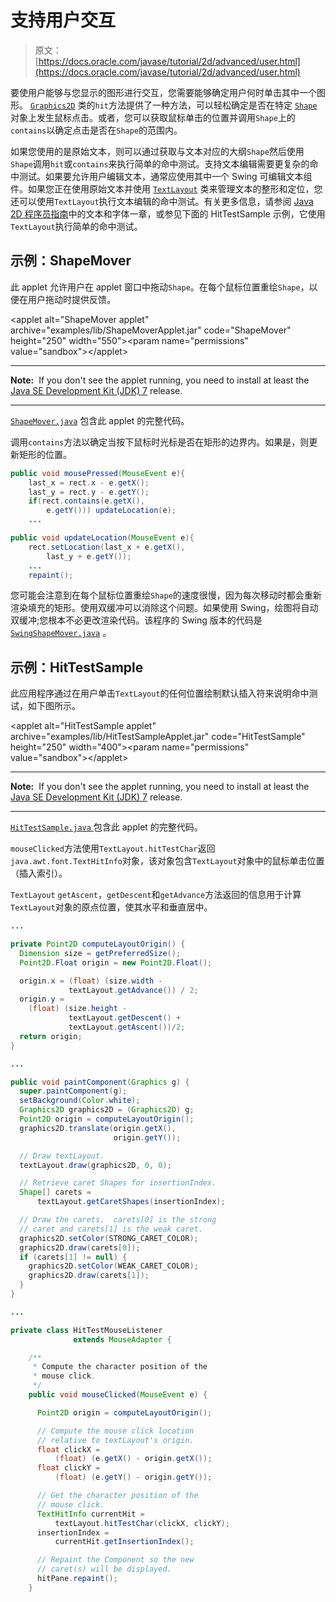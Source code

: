# 支持用户交互

> 原文： [https://docs.oracle.com/javase/tutorial/2d/advanced/user.html](https://docs.oracle.com/javase/tutorial/2d/advanced/user.html)

要使用户能够与您显示的图形进行交互，您需要能够确定用户何时单击其中一个图形。 [`Graphics2D`](https://docs.oracle.com/javase/8/docs/api/java/awt/Graphics2D.html) 类的`hit`方法提供了一种方法，可以轻松确定是否在特定 [`Shape`](https://docs.oracle.com/javase/8/docs/api/java/awt/Shape.html) 对象上发生鼠标点击。或者，您可以获取鼠标单击的位置并调用`Shape`上的`contains`以确定点击是否在`Shape`的范围内。

如果您使用的是原始文本，则可以通过获取与文本对应的大纲`Shape`然后使用`Shape`调用`hit`或`contains`来执行简单的命中测试。支持文本编辑需要更复杂的命中测试。如果要允许用户编辑文本，通常应使用其中一个 Swing 可编辑文本组件。如果您正在使用原始文本并使用 [`TextLayout`](https://docs.oracle.com/javase/8/docs/api/java/awt/font/TextLayout.html) 类来管理文本的整形和定位，您还可以使用`TextLayout`执行文本编辑的命中测试。有关更多信息，请参阅 [Java 2D 程序员指南](https://docs.oracle.com/javase/8/docs/technotes/guides/2d/spec/j2d-bookTOC.html)中的文本和字体一章，或参见下面的 HitTestSample 示例，它使用`TextLayout`执行简单的命中测试。

## 示例：ShapeMover

此 applet 允许用户在 applet 窗口中拖动`Shape`。在每个鼠标位置重绘`Shape`，以便在用户拖动时提供反馈。

&lt;applet alt="ShapeMover applet" archive="examples/lib/ShapeMoverApplet.jar" code="ShapeMover" height="250" width="550"&gt;&lt;param name="permissions" value="sandbox"&gt;&lt;/applet&gt;

* * *

**Note:**  If you don't see the applet running, you need to install at least the [Java SE Development Kit (JDK) 7](http://www.oracle.com/technetwork/java/javase/downloads/index.html) release.

* * *

[`ShapeMover.java`](examples/ShapeMover.java) 包含此 applet 的完整代码。

调用`contains`方法以确定当按下鼠标时光标是否在矩形的边界内。如果是，则更新矩形的位置。

```java
public void mousePressed(MouseEvent e){
    last_x = rect.x - e.getX();
    last_y = rect.y - e.getY();
    if(rect.contains(e.getX(),
        e.getY())) updateLocation(e);
    ...

public void updateLocation(MouseEvent e){
    rect.setLocation(last_x + e.getX(),
        last_y + e.getY());
    ...
    repaint();

```

您可能会注意到在每个鼠标位置重绘`Shape`的速度很慢，因为每次移动时都会重新渲染填充的矩形。使用双缓冲可以消除这个问题。如果使用 Swing，绘图将自动双缓冲;您根本不必更改渲染代码。该程序的 Swing 版本的代码是 [`SwingShapeMover.java`](examples/SwingShapeMover.java) 。

## 示例：HitTestSample

此应用程序通过在用户单击`TextLayout`的任何位置绘制默认插入符来说明命中测试，如下图所示。

&lt;applet alt="HitTestSample applet" archive="examples/lib/HitTestSampleApplet.jar" code="HitTestSample" height="250" width="400"&gt;&lt;param name="permissions" value="sandbox"&gt;&lt;/applet&gt;

* * *

**Note:**  If you don't see the applet running, you need to install at least the [Java SE Development Kit (JDK) 7](http://www.oracle.com/technetwork/java/javase/downloads/index.html) release.

* * *

[``HitTestSample.java`` ](examples/HitTestSample.java)包含此 applet 的完整代码。

`mouseClicked`方法使用`TextLayout.hitTestChar`返回`java.awt.font.TextHitInfo`对象，该对象包含`TextLayout`对象中的鼠标单击位置（插入索引）。

`TextLayout` `getAscent`，`getDescent`和`getAdvance`方法返回的信息用于计算`TextLayout`对象的原点位置，使其水平和垂直居中。

```java
...

private Point2D computeLayoutOrigin() {
  Dimension size = getPreferredSize();
  Point2D.Float origin = new Point2D.Float();

  origin.x = (float) (size.width -
             textLayout.getAdvance()) / 2;   
  origin.y = 
    (float) (size.height -
             textLayout.getDescent() +
             textLayout.getAscent())/2;
  return origin;
}

...

public void paintComponent(Graphics g) {
  super.paintComponent(g);
  setBackground(Color.white);
  Graphics2D graphics2D = (Graphics2D) g;                
  Point2D origin = computeLayoutOrigin();
  graphics2D.translate(origin.getX(),
                       origin.getY());

  // Draw textLayout.
  textLayout.draw(graphics2D, 0, 0);

  // Retrieve caret Shapes for insertionIndex.
  Shape[] carets =
      textLayout.getCaretShapes(insertionIndex);

  // Draw the carets.  carets[0] is the strong
  // caret and carets[1] is the weak caret.   
  graphics2D.setColor(STRONG_CARET_COLOR);
  graphics2D.draw(carets[0]);                
  if (carets[1] != null) {
    graphics2D.setColor(WEAK_CARET_COLOR);
    graphics2D.draw(carets[1]);
  }       
}

...

private class HitTestMouseListener
              extends MouseAdapter {

    /**
     * Compute the character position of the
     * mouse click.
     */     
    public void mouseClicked(MouseEvent e) {

      Point2D origin = computeLayoutOrigin();

      // Compute the mouse click location
      // relative to textLayout's origin.
      float clickX =
          (float) (e.getX() - origin.getX());
      float clickY =
          (float) (e.getY() - origin.getY());

      // Get the character position of the
      // mouse click.
      TextHitInfo currentHit =
          textLayout.hitTestChar(clickX, clickY);
      insertionIndex =
          currentHit.getInsertionIndex();

      // Repaint the Component so the new
      // caret(s) will be displayed.
      hitPane.repaint();
    }

```